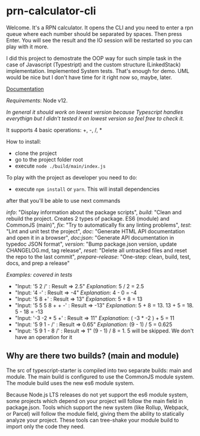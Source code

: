 # prn-calculator-cli

Welcome. It's a RPN calculator.
It opens the CLI and you need to enter a rpn queue where each number
should be separated by spaces. Then press Enter.
You will see the result and the IO session will be restarted
so you can play with it more.

I did this project to demostrate the OOP way for such simple task in the case of Javascript (Typestript) and the custom structure (LinkedStack) implementation.
Implemented System tests. That's enough for demo.
UML would be nice but I don't have time for it right now so, maybe, later.

[Documentation](https://velidan.github.io/rpn-calculator-cli/)

*Requirements*: Node v12.

_In general it should work on lowest version because Typescript handles everythign
but I didn't tested it on lowest version so feel free to check it._

It supports 4 basic operations: +, -, /, *

How to install:
 - clone the project
 - go to the project folder root
 - execute `node ./build/main/index.js`

To play with the project as developer you need to do:

 - execute `npm install` or `yarn`. This will install dependencies

after that you'll be able to use next commands

*info*: "Display information about the package scripts",
*build*: "Clean and rebuild the project. Creates 2 types of package. ES6 (module) and CommonJS (main)",
*fix*: "Try to automatically fix any linting problems",
*test*: "Lint and unit test the project",
*doc*: "Generate HTML API documentation and open it in a browser",
*doc:json*: "Generate API documentation in typedoc JSON format",
*version*: "Bump package.json version, update CHANGELOG.md, tag release",
*reset*: "Delete all untracked files and reset the repo to the last commit",
*prepare-release*: "One-step: clean, build, test, docs, and prep a release"

*Examples: covered in tests*
 - "Input: '5 2 /' : Result => 2.5"
    _Explanation_:  5 / 2  = 2.5
 - "Input: '4 -' : Result => -4"
    _Explanation_:  4 - 0  = -4
 - "Input: '5 8 +' : Result => 13"
    _Explanation_:  5 + 8 = 13
 - "Input: '5 5 5 8 + + -' : Result => -13"
    _Explanation_:  5 + 8 = 13.  13 + 5 = 18. 5 - 18 = -13
 - "Input: '-3 -2 * 5 +' : Result => 11"
    _Explanation_:  ( -3 * -2 ) + 5 = 11
 - "Input: '5 9 1 - /' : Result => 0.65"
    _Explanation_:  (9 - 1) / 5 = 0.625
 - "Input: '5 9 1 - 8 /' : Result => 1"
    (9 - 1) / 8 = 1. 5 will be skipped. We don't have an operation for it


## Why are there two builds? (main and module)
The src of typescript-starter is compiled into two separate builds: main and module. The main build is configured to use the CommonJS module system. The module build uses the new es6 module system.

Because Node.js LTS releases do not yet support the es6 module system, some projects which depend on your project will follow the main field in package.json. Tools which support the new system (like Rollup, Webpack, or Parcel) will follow the module field, giving them the ability to statically analyze your project. These tools can tree-shake your module build to import only the code they need.

